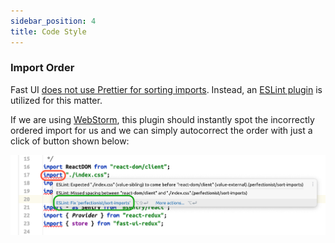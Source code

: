 ```yaml
---
sidebar_position: 4
title: Code Style
---
```


### Import Order

Fast UI
[does not use Prettier for sorting imports](https://prettier.io/docs/rationale.html#what-prettier-is-not-concerned-about).
Instead, an [ESLint plugin](https://react-perfectionist.qubitpi.org/) is utilized for this matter.

If we are using [WebStorm](https://www.jetbrains.com/webstorm/), this plugin should instantly spot the incorrectly
ordered import for us and we can simply autocorrect the order with just a click of button shown below:

![](./img/ide-correct-import-order.png)
